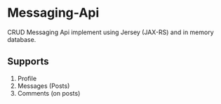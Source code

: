 # Messaging-Api
CRUD Messaging Api implement using Jersey (JAX-RS) and in memory database.

## Supports
1. Profile
2. Messages (Posts)
3. Comments (on posts)

